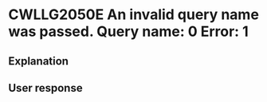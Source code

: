 # CWLLG2050E An invalid query name was passed. Query name: 0  Error: 1

## Explanation

## User response